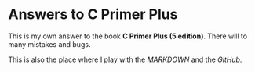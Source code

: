 Answers to **C Primer Plus**
============================

This is my own answer to the book  **C Primer Plus (5 edition)**. There will to many mistakes and bugs.

This is also the place where I play with the *MARKDOWN* and the *GitHub*.
